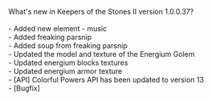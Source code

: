 What's new in Keepers of the Stones II version 1.0.0.37?<br/>
<br />- Added new element - music
<br />- Added freaking parsnip
<br />- Added soup from freaking parsnip
<br />- Updated the model and texture of the Energium Golem
<br />- Updated energium blocks textures
<br />- Updated energium armor texture
<br />- [API] Colorful Powers API has been updated to version 13
<br />- [Bugfix] 